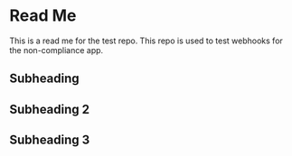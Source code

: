 # Read Me

This is a read me for the test repo. 
This repo is used to test webhooks for the non-compliance app.

## Subheading

## Subheading 2

## Subheading 3
